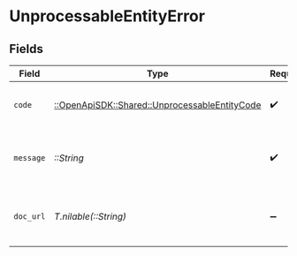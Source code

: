 # UnprocessableEntityError


## Fields

| Field                                                                                           | Type                                                                                            | Required                                                                                        | Description                                                                                     | Example                                                                                         |
| ----------------------------------------------------------------------------------------------- | ----------------------------------------------------------------------------------------------- | ----------------------------------------------------------------------------------------------- | ----------------------------------------------------------------------------------------------- | ----------------------------------------------------------------------------------------------- |
| `code`                                                                                          | [::OpenApiSDK::Shared::UnprocessableEntityCode](../../models/shared/unprocessableentitycode.md) | :heavy_check_mark:                                                                              | A short code indicating the error code returned.                                                | unprocessable_entity                                                                            |
| `message`                                                                                       | *::String*                                                                                      | :heavy_check_mark:                                                                              | A human readable explanation of what went wrong.                                                | The requested resource was not found.                                                           |
| `doc_url`                                                                                       | *T.nilable(::String)*                                                                           | :heavy_minus_sign:                                                                              | A link to our documentation with more details about this error code                             | https://dub.co/docs/api-reference/errors#unprocessable-entity                                   |